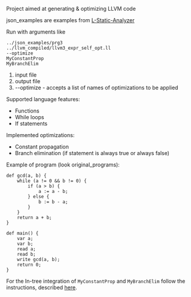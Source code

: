 Project aimed at generating & optimizing LLVM code

json_examples are examples from [L-Static-Analyzer](https://github.com/alex28sh/L-static-analyzer)

Run with arguments like 

```
../json_examples/prg3                
../llvm_compiled/llvm3_expr_self_opt.ll
--optimize
MyConstantProp
MyBranchElim
```

1) input file
2) output file
3) --optimize - accepts a list of names of optimizations to be applied

Supported language features:
- Functions
- While loops
- If statements

Implemented optimizations:
- Constant propagation
- Branch elimination (if statement is always true or always false)

Example of program (look original_programs):
```
def gcd(a, b) {
    while (a != 0 && b != 0) {
        if (a > b) {
            a := a - b;
        } else {
            b := b - a;
        }
    }
    return a + b;
}

def main() {
    var a;
    var b;
    read a;
    read b;
    write gcd(a, b);
    return 0;
}
```

For the In-tree integration of ```MyConstantProp``` and ```MyBranchElim``` follow the instructions, described [here](https://github.com/10x-Engineers/tutorial-llvm-pass/blob/main/tutorial_hello.md).
